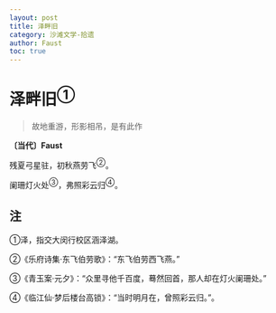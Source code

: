 ```yaml
---
layout: post
title: 泽畔旧
category: 沙滩文学-拾遗
author: Faust
toc: true
---
```


# 泽畔旧<sup>①</sup>

> 故地重游，形影相吊，是有此作

**〔当代〕Faust**

残夏弓星驻，初秋燕劳飞<sup>②</sup>。

阑珊灯火处<sup>③</sup>，弗照彩云归<sup>④</sup>。

## 注

①泽，指交大闵行校区涵泽湖。

②《乐府诗集·东飞伯劳歌》：“东飞伯劳西飞燕。”

③《青玉案·元夕》：“众里寻他千百度，蓦然回首，那人却在灯火阑珊处。”

④《临江仙·梦后楼台高锁》：“当时明月在，曾照彩云归。”。
